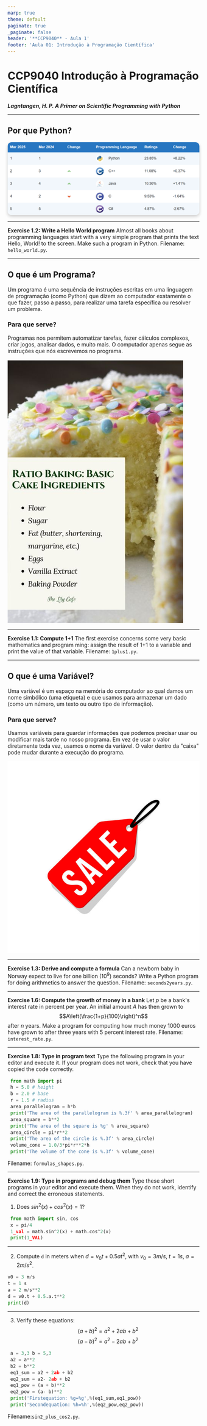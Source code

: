 ```yaml
---
marp: true
theme: default
paginate: true
_paginate: false
header: '**CCP9040** - Aula 1'
footer: 'Aula 01: Introdução à Programação Científica'
---
```


# CCP9040 Introdução à Programação Científica
***Lagntangen, H. P. A Primer on Scientific Programming with Python***

---

## Por que Python?

<div style="text-align: center">
    <img src="images/tiobe-index.png" width="1200px" style="border-radius: 10px; box-shadow: 0 4px 8px rgba(0,0,0,0.2);">
</div>

---

**Exercise 1.2: Write a Hello World program**
Almost all books about programming languages start with a very simple program that prints the text Hello, World! to the screen. Make such a program in Python. Filename: `hello_world.py`.

---

## O que é um Programa?

Um programa é uma sequência de instruções escritas em uma linguagem de programação (como Python) que dizem ao computador exatamente o que fazer, passo a passo, para realizar uma tarefa específica ou resolver um problema.

### Para que serve? 
Programas nos permitem automatizar tarefas, fazer cálculos complexos, criar jogos, analisar dados, e muito mais. O computador apenas segue as instruções que nós escrevemos no programa.

![bg w:320 right:22%](images/754d4384923c442bbfde0dcbdaddbb08.jpg)

---

**Exercise 1.1: Compute 1+1**
The first exercise concerns some very basic mathematics and program ming: assign the result of 1+1 to a variable and print the value of that variable. Filename: `1plus1.py`.


---

## O que é uma Variável?
Uma variável é um espaço na memória do computador ao qual damos um nome simbólico (uma etiqueta) e que usamos para armazenar um dado (como um número, um texto ou outro tipo de informação). 
### Para que serve? 
Usamos variáveis para guardar informações que podemos precisar usar ou modificar mais tarde no nosso programa. Em vez de usar o valor diretamente toda vez, usamos o nome da variável. O valor dentro da "caixa" pode mudar durante a execução do programa.

![bg w:320 left:22%](images/etiquetas-de-precio-de-venta-rojo-aisladas-sobre-fondo-blanco.jpg)

---

**Exercise 1.3: Derive and compute a formula**
Can a newborn baby in Norway expect to live for one billion ($10^9$) seconds? Write a Python program for doing  arithmetics to answer the question. Filename: `seconds2years.py`.

--- 

**Exercise 1.6: Compute the growth of money in a bank**
Let $p$ be a bank's interest rate in percent per year. An initial amount $A$ has then grown to
$$A\left(\frac{1+p}{100}\right)^n$$
after $n$ years. Make a program for computing how much money 1000 euros have grown to after three years with 5 percent interest rate. Filename: `interest_rate.py`.

---

**Exercise 1.8: Type in program text**
Type the following program in your editor and execute it. If your program does not work, check that you have copied the code correctly.

```python
 from math import pi
 h = 5.0 # height
 b = 2.0 # base
 r = 1.5 # radius
 area_parallelogram = h*b
 print('The area of the parallelogram is %.3f' % area_parallelogram)
 area_square = b**2
 print('The area of the square is %g' % area_square)
 area_circle = pi*r**2
 print('The area of the circle is %.3f' % area_circle)
 volume_cone = 1.0/3*pi*r**2*h
 print('The volume of the cone is %.3f' % volume_cone)
```
 Filename: `formulas_shapes.py`.

 --- 

**Exercise 1.9: Type in programs and debug them**
Type these short programs in your editor and execute them. When they do not work, identify and correct the erroneous statements.
1. Does $sin^2(x) + cos^2(x) = 1$?
```python	
 from math import sin, cos
 x = pi/4
 1_val = math.sin^2(x) + math.cos^2(x)
 print(1_VAL)
```

---

2. Compute `d` in meters when 
$d = v_0t+0.5at^2$, with $v_0 = 3 m/s$, $t = 1s$, $a = 2 m/s^2$.

 ```python
 v0 = 3 m/s
 t = 1 s
 a = 2 m/s**2
 d = v0.t + 0.5.a.t**2
 print(d)
```

---

3. Verify these equations:
 $$(a +b)^2 = a^2 +2ab+b^2$$
 $$(a −b)^2 = a^2 −2ab+b^2$$
```python
 a = 3,3 b = 5,3
 a2 = a**2
 b2 = b**2
 eq1_sum = a2 + 2ab + b2
 eq2_sum = a2- 2ab + b2
 eq1_pow = (a + b)**2
 eq2_pow = (a- b)**2
 print('Firstequation: %g=%g',%(eq1_sum,eq1_pow))
 print('Secondequation: %h=%h',%(eq2_pow,eq2_pow))
```
Filename:`sin2_plus_cos2.py`.
